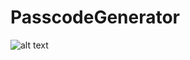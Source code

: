 # PasscodeGenerator
![alt text](https://github.com/[rezuwii]/[PasscodeGenerator]/blob/[master]/image.png?raw=true)
